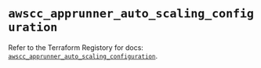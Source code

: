 # `awscc_apprunner_auto_scaling_configuration`

Refer to the Terraform Registory for docs: [`awscc_apprunner_auto_scaling_configuration`](https://registry.terraform.io/providers/hashicorp/awscc/0.70.0/docs/resources/apprunner_auto_scaling_configuration).
